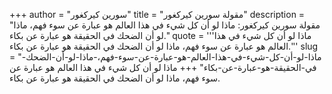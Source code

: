 +++
author = "سورين كيركغور"
title = "مقولة سورين كيركغور"
description = "مقولة سورين كيركغور: ماذا لو أن كل شيء في هذا العالم هو عبارة عن سوء فهم، ماذا لو أن الضحك في الحقيقة هو عبارة عن بكاء."
quote = '''ماذا لو أن كل شيء في هذا العالم هو عبارة عن سوء فهم، ماذا لو أن الضحك في الحقيقة هو عبارة عن بكاء.'''
slug = "ماذا-لو-أن-كل-شيء-في-هذا-العالم-هو-عبارة-عن-سوء-فهم،-ماذا-لو-أن-الضحك-في-الحقيقة-هو-عبارة-عن-بكاء"
+++
ماذا لو أن كل شيء في هذا العالم هو عبارة عن سوء فهم، ماذا لو أن الضحك في الحقيقة هو عبارة عن بكاء.
